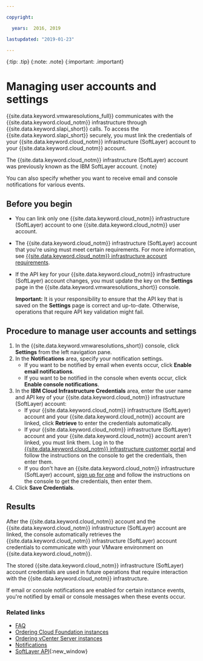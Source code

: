 ```yaml
---

copyright:

  years:  2016, 2019

lastupdated: "2019-01-23"

---
```


{:tip: .tip}
{:note: .note}
{:important: .important}

# Managing user accounts and settings

{{site.data.keyword.vmwaresolutions_full}} communicates with the {{site.data.keyword.cloud_notm}} infrastructure through {{site.data.keyword.slapi_short}} calls. To access the {{site.data.keyword.slapi_short}} securely, you must link the credentials of your {{site.data.keyword.cloud_notm}} infrastructure (SoftLayer) account to your {{site.data.keyword.cloud_notm}} account.

The {{site.data.keyword.cloud_notm}} infrastructure (SoftLayer) account was previously known as the IBM SoftLayer account.
{:note}

You can also specify whether you want to receive email and console notifications for various events.

## Before you begin

* You can link only one {{site.data.keyword.cloud_notm}} infrastructure (SoftLayer) account to one {{site.data.keyword.cloud_notm}} user account.
* The {{site.data.keyword.cloud_notm}} infrastructure (SoftLayer) account that you're using must meet certain requirements. For more information, see [{{site.data.keyword.cloud_notm}} infrastructure account requirements](/docs/services/vmwaresolutions/vmonic?topic=vmware-solutions-requirements-for-the-ibm-cloud-infrastructure-account).
* If the API key for your {{site.data.keyword.cloud_notm}} infrastructure (SoftLayer) account changes, you must update the key on the **Settings** page in the {{site.data.keyword.vmwaresolutions_short}} console.

   **Important:** It is your responsibility to ensure that the API key that is saved on the **Settings** page is correct and up-to-date. Otherwise, operations that require API key validation might fail.

## Procedure to manage user accounts and settings

1. In the {{site.data.keyword.vmwaresolutions_short}} console, click **Settings** from the left navigation pane.
2. In the **Notifications** area, specify your notification settings.
   * If you want to be notified by email when events occur, click **Enable email notifications**.
   * If you want to be notified in the console when events occur, click **Enable console notifications**.
3. In the **IBM Cloud Infrastructure Credentials** area, enter the user name and API key of your {{site.data.keyword.cloud_notm}} infrastructure (SoftLayer) account:
   * If your {{site.data.keyword.cloud_notm}} infrastructure (SoftLayer) account and your {{site.data.keyword.cloud_notm}} account are linked, click **Retrieve** to enter the credentials automatically.
   * If your {{site.data.keyword.cloud_notm}} infrastructure (SoftLayer) account and your {{site.data.keyword.cloud_notm}} account aren't linked, you must link them. Log in to the [{{site.data.keyword.cloud_notm}} infrastructure customer portal](https://control.softlayer.com/) and follow the instructions on the console to get the credentials, then enter them.
   * If you don't have an {{site.data.keyword.cloud_notm}} infrastructure (SoftLayer) account, [sign up for one](/docs/services/vmwaresolutions/vmonic?topic=vmware-solutions-signing-up-for-required-accounts) and follow the instructions on the console to get the credentials, then enter them.
4. Click **Save Credentials**.

## Results

After the {{site.data.keyword.cloud_notm}} account and the {{site.data.keyword.cloud_notm}} infrastructure (SoftLayer) account are linked, the console automatically retrieves the {{site.data.keyword.cloud_notm}} infrastructure (SoftLayer) account credentials to communicate with your VMware environment on {{site.data.keyword.cloud_notm}}.

The stored {{site.data.keyword.cloud_notm}} infrastructure (SoftLayer) account credentials are used in future operations that require interaction with the {{site.data.keyword.cloud_notm}} infrastructure.

If email or console notifications are enabled for certain instance events, you're notified by email or console messages when these events occur.

### Related links

* [FAQ](/docs/services/vmwaresolutions/vmonic?topic=vmware-solutions-general-faq-about-ibm-cloud-for-vmware-solutions)
* [Ordering Cloud Foundation instances](/docs/services/vmwaresolutions/sddc?topic=vmware-solutions-ordering-cloud-foundation-instances)
* [Ordering vCenter Server instances](/docs/services/vmwaresolutions/vcenter?topic=vmware-solutions-ordering-vcenter-server-instances)
* [Notifications](/docs/services/vmwaresolutions/vmonic?topic=vmware-solutions-managing-system-notifications)
* [SoftLayer API](/docs/customer-portal?topic=customer-portal-customerportal_api){:new_window}

